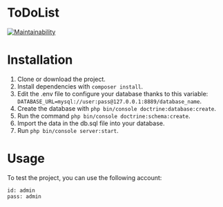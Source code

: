 ToDoList
========
[![Maintainability](https://api.codeclimate.com/v1/badges/248aa5b3dd71f950d881/maintainability)](https://codeclimate.com/github/LykaJ/todo/maintainability)

# Installation

1. Clone or download the project.
1. Install dependencies with `composer install`.
1. Edit the .env file to configure your database thanks to this variable: `DATABASE_URL=mysql://user:pass@127.0.0.1:8889/database_name`.
1. Create the database with `php bin/console doctrine:database:create`.
1. Run the command `php bin/console doctrine:schema:create`.
1. Import the data in the db.sql file into your database.
1. Run `php bin/console server:start`.

# Usage

To test the project, you can use the following account:
```
id: admin
pass: admin 
````

